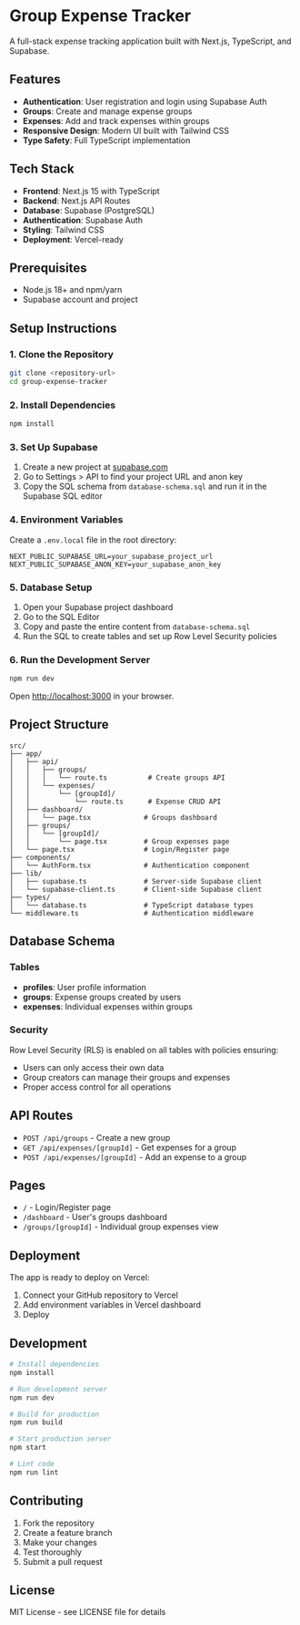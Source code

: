 # Group Expense Tracker

A full-stack expense tracking application built with Next.js, TypeScript, and Supabase.

## Features

- **Authentication**: User registration and login using Supabase Auth
- **Groups**: Create and manage expense groups
- **Expenses**: Add and track expenses within groups
- **Responsive Design**: Modern UI built with Tailwind CSS
- **Type Safety**: Full TypeScript implementation

## Tech Stack

- **Frontend**: Next.js 15 with TypeScript
- **Backend**: Next.js API Routes
- **Database**: Supabase (PostgreSQL)
- **Authentication**: Supabase Auth
- **Styling**: Tailwind CSS
- **Deployment**: Vercel-ready

## Prerequisites

- Node.js 18+ and npm/yarn
- Supabase account and project

## Setup Instructions

### 1. Clone the Repository

```bash
git clone <repository-url>
cd group-expense-tracker
```

### 2. Install Dependencies

```bash
npm install
```

### 3. Set Up Supabase

1. Create a new project at [supabase.com](https://supabase.com)
2. Go to Settings > API to find your project URL and anon key
3. Copy the SQL schema from `database-schema.sql` and run it in the Supabase SQL editor

### 4. Environment Variables

Create a `.env.local` file in the root directory:

```env
NEXT_PUBLIC_SUPABASE_URL=your_supabase_project_url
NEXT_PUBLIC_SUPABASE_ANON_KEY=your_supabase_anon_key
```

### 5. Database Setup

1. Open your Supabase project dashboard
2. Go to the SQL Editor
3. Copy and paste the entire content from `database-schema.sql`
4. Run the SQL to create tables and set up Row Level Security policies

### 6. Run the Development Server

```bash
npm run dev
```

Open [http://localhost:3000](http://localhost:3000) in your browser.

## Project Structure

```
src/
├── app/
│   ├── api/
│   │   ├── groups/
│   │   │   └── route.ts          # Create groups API
│   │   └── expenses/
│   │       └── [groupId]/
│   │           └── route.ts      # Expense CRUD API
│   ├── dashboard/
│   │   └── page.tsx             # Groups dashboard
│   ├── groups/
│   │   └── [groupId]/
│   │       └── page.tsx         # Group expenses page
│   └── page.tsx                 # Login/Register page
├── components/
│   └── AuthForm.tsx             # Authentication component
├── lib/
│   ├── supabase.ts              # Server-side Supabase client
│   └── supabase-client.ts       # Client-side Supabase client
├── types/
│   └── database.ts              # TypeScript database types
└── middleware.ts                # Authentication middleware
```

## Database Schema

### Tables

- **profiles**: User profile information
- **groups**: Expense groups created by users
- **expenses**: Individual expenses within groups

### Security

Row Level Security (RLS) is enabled on all tables with policies ensuring:
- Users can only access their own data
- Group creators can manage their groups and expenses
- Proper access control for all operations

## API Routes

- `POST /api/groups` - Create a new group
- `GET /api/expenses/[groupId]` - Get expenses for a group
- `POST /api/expenses/[groupId]` - Add an expense to a group

## Pages

- `/` - Login/Register page
- `/dashboard` - User's groups dashboard
- `/groups/[groupId]` - Individual group expenses view

## Deployment

The app is ready to deploy on Vercel:

1. Connect your GitHub repository to Vercel
2. Add environment variables in Vercel dashboard
3. Deploy

## Development

```bash
# Install dependencies
npm install

# Run development server
npm run dev

# Build for production
npm run build

# Start production server
npm start

# Lint code
npm run lint
```

## Contributing

1. Fork the repository
2. Create a feature branch
3. Make your changes
4. Test thoroughly
5. Submit a pull request

## License

MIT License - see LICENSE file for details
